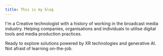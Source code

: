 ```yaml
---
title: This is my blog
---
```


I'm a Creative technologist with a history of working in the broadcast media industry. Helping companies, organisations and individuals to utilise digital tools and media production practices. 

Ready to explore solutions powered by XR technologies and generative AI. Not afraid of learning on-the-job. 
